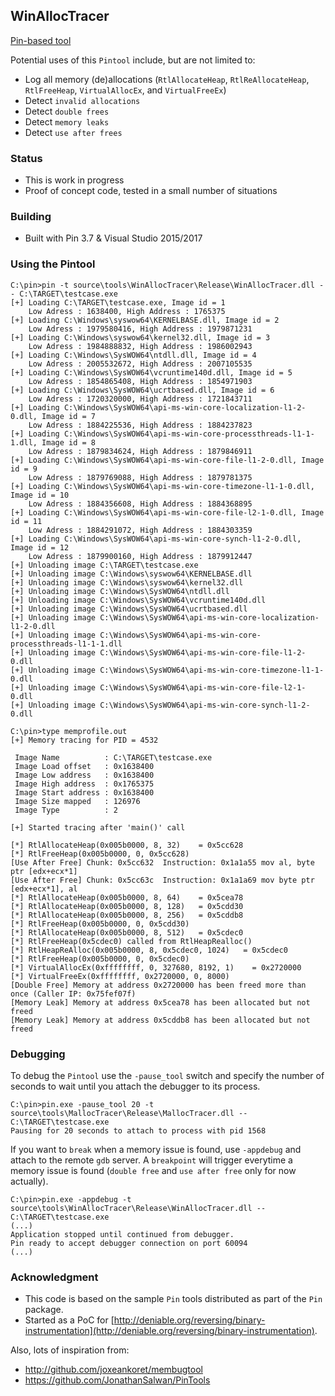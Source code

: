 ## WinAllocTracer

[Pin-based tool](https://software.intel.com/en-us/articles/pin-a-dynamic-binary-instrumentation-tool)

Potential uses of this `Pintool` include, but are not limited to:
* Log all memory (de)allocations (`RtlAllocateHeap`, `RtlReAllocateHeap`, `RtlFreeHeap`, `VirtualAllocEx`, and `VirtualFreeEx`)
* Detect `invalid allocations`
* Detect `double frees`
* Detect `memory leaks`
* Detect `use after frees`

### Status

* This is work in progress
* Proof of concept code, tested in a small number of situations

### Building 

* Built with Pin 3.7 & Visual Studio 2015/2017


### Using the Pintool

```
C:\pin>pin -t source\tools\WinAllocTracer\Release\WinAllocTracer.dll -- C:\TARGET\testcase.exe
[+] Loading C:\TARGET\testcase.exe, Image id = 1
    Low Adress : 1638400, High Address : 1765375
[+] Loading C:\Windows\syswow64\KERNELBASE.dll, Image id = 2
    Low Adress : 1979580416, High Address : 1979871231
[+] Loading C:\Windows\syswow64\kernel32.dll, Image id = 3
    Low Adress : 1984888832, High Address : 1986002943
[+] Loading C:\Windows\SysWOW64\ntdll.dll, Image id = 4
    Low Adress : 2005532672, High Address : 2007105535
[+] Loading C:\Windows\SysWOW64\vcruntime140d.dll, Image id = 5
    Low Adress : 1854865408, High Address : 1854971903
[+] Loading C:\Windows\SysWOW64\ucrtbased.dll, Image id = 6
    Low Adress : 1720320000, High Address : 1721843711
[+] Loading C:\Windows\SysWOW64\api-ms-win-core-localization-l1-2-0.dll, Image id = 7
    Low Adress : 1884225536, High Address : 1884237823
[+] Loading C:\Windows\SysWOW64\api-ms-win-core-processthreads-l1-1-1.dll, Image id = 8
    Low Adress : 1879834624, High Address : 1879846911
[+] Loading C:\Windows\SysWOW64\api-ms-win-core-file-l1-2-0.dll, Image id = 9
    Low Adress : 1879769088, High Address : 1879781375
[+] Loading C:\Windows\SysWOW64\api-ms-win-core-timezone-l1-1-0.dll, Image id = 10
    Low Adress : 1884356608, High Address : 1884368895
[+] Loading C:\Windows\SysWOW64\api-ms-win-core-file-l2-1-0.dll, Image id = 11
    Low Adress : 1884291072, High Address : 1884303359
[+] Loading C:\Windows\SysWOW64\api-ms-win-core-synch-l1-2-0.dll, Image id = 12
    Low Adress : 1879900160, High Address : 1879912447
[+] Unloading image C:\TARGET\testcase.exe
[+] Unloading image C:\Windows\syswow64\KERNELBASE.dll
[+] Unloading image C:\Windows\syswow64\kernel32.dll
[+] Unloading image C:\Windows\SysWOW64\ntdll.dll
[+] Unloading image C:\Windows\SysWOW64\vcruntime140d.dll
[+] Unloading image C:\Windows\SysWOW64\ucrtbased.dll
[+] Unloading image C:\Windows\SysWOW64\api-ms-win-core-localization-l1-2-0.dll
[+] Unloading image C:\Windows\SysWOW64\api-ms-win-core-processthreads-l1-1-1.dll
[+] Unloading image C:\Windows\SysWOW64\api-ms-win-core-file-l1-2-0.dll
[+] Unloading image C:\Windows\SysWOW64\api-ms-win-core-timezone-l1-1-0.dll
[+] Unloading image C:\Windows\SysWOW64\api-ms-win-core-file-l2-1-0.dll
[+] Unloading image C:\Windows\SysWOW64\api-ms-win-core-synch-l1-2-0.dll

C:\pin>type memprofile.out
[+] Memory tracing for PID = 4532

 Image Name          : C:\TARGET\testcase.exe
 Image Load offset   : 0x1638400
 Image Low address   : 0x1638400
 Image High address  : 0x1765375
 Image Start address : 0x1638400
 Image Size mapped   : 126976
 Image Type          : 2

[+] Started tracing after 'main()' call

[*] RtlAllocateHeap(0x005b0000, 8, 32)    = 0x5cc628
[*] RtlFreeHeap(0x005b0000, 0, 0x5cc628)
[Use After Free] Chunk: 0x5cc632  Instruction: 0x1a1a55 mov al, byte ptr [edx+ecx*1]
[Use After Free] Chunk: 0x5cc63c  Instruction: 0x1a1a69 mov byte ptr [edx+ecx*1], al
[*] RtlAllocateHeap(0x005b0000, 8, 64)    = 0x5cea78
[*] RtlAllocateHeap(0x005b0000, 8, 128)   = 0x5cdd30
[*] RtlAllocateHeap(0x005b0000, 8, 256)   = 0x5cddb8
[*] RtlFreeHeap(0x005b0000, 0, 0x5cdd30)
[*] RtlAllocateHeap(0x005b0000, 8, 512)   = 0x5cdec0
[*] RtlFreeHeap(0x5cdec0) called from RtlHeapRealloc()
[*] RtlHeapReAlloc(0x005b0000, 8, 0x5cdec0, 1024)   = 0x5cdec0
[*] RtlFreeHeap(0x005b0000, 0, 0x5cdec0)
[*] VirtualAllocEx(0xffffffff, 0, 327680, 8192, 1)    = 0x2720000
[*] VirtualFreeEx(0xffffffff, 0x2720000, 0, 8000)
[Double Free] Memory at address 0x2720000 has been freed more than once (Caller IP: 0x75fef07f)
[Memory Leak] Memory at address 0x5cea78 has been allocated but not freed
[Memory Leak] Memory at address 0x5cddb8 has been allocated but not freed
```

### Debugging

To debug the `Pintool` use the `-pause_tool` switch and specify the number of seconds to wait until you attach the debugger to its process.

```
C:\pin>pin.exe -pause_tool 20 -t source\tools\MallocTracer\Release\MallocTracer.dll -- C:\TARGET\testcase.exe 
Pausing for 20 seconds to attach to process with pid 1568
```

If you want to `break` when a memory issue is found, use `-appdebug` and attach to the remote `gdb` server. A `breakpoint` will trigger everytime a memory issue is found (`double free` and `use after free` only for now actually).

```
C:\pin>pin.exe -appdebug -t source\tools\WinAllocTracer\Release\WinAllocTracer.dll -- C:\TARGET\testcase.exe
(...)
Application stopped until continued from debugger.
Pin ready to accept debugger connection on port 60094
(...)
```

### Acknowledgment

* This code is based on the sample `Pin` tools distributed as part of the `Pin` package.
* Started as a PoC for [http://deniable.org/reversing/binary-instrumentation](http://deniable.org/reversing/binary-instrumentation).

Also, lots of inspiration from:
* http://github.com/joxeankoret/membugtool
* https://github.com/JonathanSalwan/PinTools

